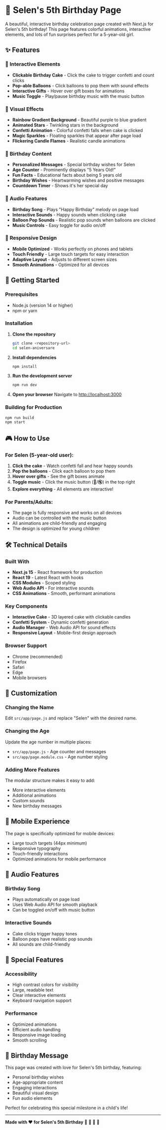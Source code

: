 # 🎉 Selen's 5th Birthday Page

A beautiful, interactive birthday celebration page created with Next.js for Selen's 5th birthday! This page features colorful animations, interactive elements, and lots of fun surprises perfect for a 5-year-old girl.

## ✨ Features

### 🎵 **Interactive Elements**

- **Clickable Birthday Cake** - Click the cake to trigger confetti and count clicks
- **Pop-able Balloons** - Click balloons to pop them with sound effects
- **Interactive Gifts** - Hover over gift boxes for animations
- **Music Toggle** - Play/pause birthday music with the music button

### 🎨 **Visual Effects**

- **Rainbow Gradient Background** - Beautiful purple to blue gradient
- **Animated Stars** - Twinkling stars in the background
- **Confetti Animation** - Colorful confetti falls when cake is clicked
- **Magic Sparkles** - Floating sparkles that appear after page load
- **Flickering Candle Flames** - Realistic candle animations

### 🎊 **Birthday Content**

- **Personalized Messages** - Special birthday wishes for Selen
- **Age Counter** - Prominently displays "5 Years Old!"
- **Fun Facts** - Educational facts about being 5 years old
- **Birthday Wishes** - Heartwarming wishes and positive messages
- **Countdown Timer** - Shows it's her special day

### 🎵 **Audio Features**

- **Birthday Song** - Plays "Happy Birthday" melody on page load
- **Interactive Sounds** - Happy sounds when clicking cake
- **Balloon Pop Sounds** - Realistic pop sounds when balloons are clicked
- **Music Controls** - Easy toggle for audio on/off

### 📱 **Responsive Design**

- **Mobile Optimized** - Works perfectly on phones and tablets
- **Touch Friendly** - Large touch targets for easy interaction
- **Adaptive Layout** - Adjusts to different screen sizes
- **Smooth Animations** - Optimized for all devices

## 🚀 Getting Started

### Prerequisites

- Node.js (version 14 or higher)
- npm or yarn

### Installation

1. **Clone the repository**

   ```bash
   git clone <repository-url>
   cd selen-aniversare
   ```

2. **Install dependencies**

   ```bash
   npm install
   ```

3. **Run the development server**

   ```bash
   npm run dev
   ```

4. **Open your browser**
   Navigate to [http://localhost:3000](http://localhost:3000)

### Building for Production

```bash
npm run build
npm start
```

## 🎮 How to Use

### For Selen (5-year-old user):

1. **Click the cake** - Watch confetti fall and hear happy sounds
2. **Pop the balloons** - Click each balloon to pop them
3. **Hover over gifts** - See the gift boxes animate
4. **Toggle music** - Click the music button (🎵/🔇) in the top right
5. **Explore everything** - All elements are interactive!

### For Parents/Adults:

- The page is fully responsive and works on all devices
- Audio can be controlled with the music button
- All animations are child-friendly and engaging
- The design is optimized for young children

## 🛠️ Technical Details

### Built With

- **Next.js 15** - React framework for production
- **React 19** - Latest React with hooks
- **CSS Modules** - Scoped styling
- **Web Audio API** - For interactive sounds
- **CSS Animations** - Smooth, performant animations

### Key Components

- **Interactive Cake** - 3D layered cake with clickable candles
- **Confetti System** - Dynamic confetti generation
- **Audio Manager** - Web Audio API for sound effects
- **Responsive Layout** - Mobile-first design approach

### Browser Support

- Chrome (recommended)
- Firefox
- Safari
- Edge
- Mobile browsers

## 🎨 Customization

### Changing the Name

Edit `src/app/page.js` and replace "Selen" with the desired name.

### Changing the Age

Update the age number in multiple places:

- `src/app/page.js` - Age counter and messages
- `src/app/page.module.css` - Age number styling

### Adding More Features

The modular structure makes it easy to add:

- More interactive elements
- Additional animations
- Custom sounds
- New birthday messages

## 📱 Mobile Experience

The page is specifically optimized for mobile devices:

- Large touch targets (44px minimum)
- Responsive typography
- Touch-friendly interactions
- Optimized animations for mobile performance

## 🎵 Audio Features

### Birthday Song

- Plays automatically on page load
- Uses Web Audio API for smooth playback
- Can be toggled on/off with music button

### Interactive Sounds

- Cake clicks trigger happy tones
- Balloon pops have realistic pop sounds
- All sounds are child-friendly

## 🌟 Special Features

### Accessibility

- High contrast colors for visibility
- Large, readable text
- Clear interactive elements
- Keyboard navigation support

### Performance

- Optimized animations
- Efficient audio handling
- Responsive image loading
- Smooth scrolling

## 🎊 Birthday Message

This page was created with love for Selen's 5th birthday, featuring:

- Personal birthday wishes
- Age-appropriate content
- Engaging interactions
- Beautiful visual design
- Fun audio elements

Perfect for celebrating this special milestone in a child's life!

---

**Made with ❤️ for Selen's 5th Birthday** 🎂 🎈 🎁 🎉
